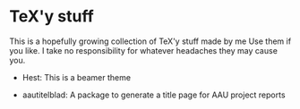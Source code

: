# TeX'y stuff
This is a hopefully growing collection of TeX'y stuff made by me
Use them if you like. I take no responsibility for whatever headaches they may cause you.

* Hest:
  This is a beamer theme

* aautitelblad: 
  A package to generate a title page for AAU project reports